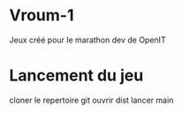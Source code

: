 # Vroum-1
Jeux créé pour le marathon dev de OpenIT

# Lancement du jeu 
cloner le repertoire git
ouvrir dist
lancer main
